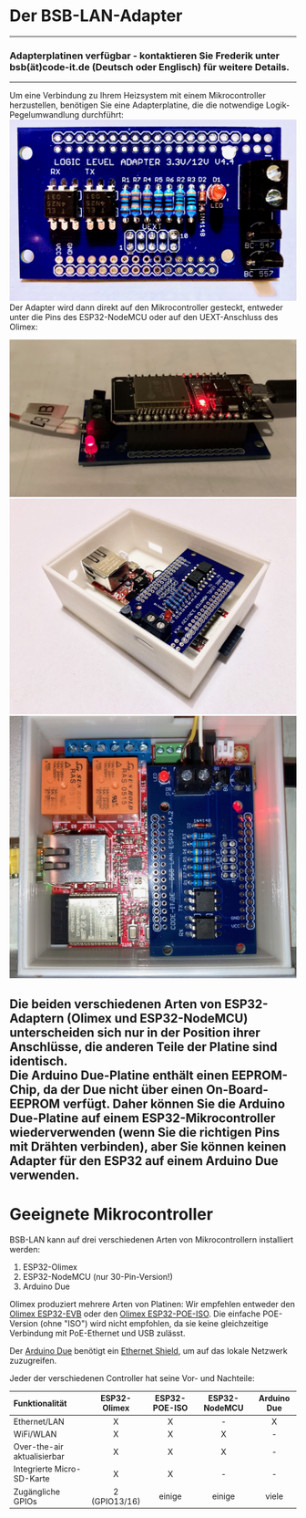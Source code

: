 # Der BSB-LAN-Adapter
---
### Adapterplatinen verfügbar - kontaktieren Sie Frederik unter bsb(ät)code-it.de (Deutsch oder Englisch) für weitere Details.
---
Um eine Verbindung zu Ihrem Heizsystem mit einem Mikrocontroller herzustellen, benötigen Sie eine Adapterplatine, die die notwendige Logik-Pegelumwandlung durchführt:
<img src="../images/Logic Level Adapter.jpg">
Der Adapter wird dann direkt auf den Mikrocontroller gesteckt, entweder unter die Pins des ESP32-NodeMCU oder auf den UEXT-Anschluss des Olimex:

<img src="../images/Logic Level Adapter on NodeMCU.jpg">  
<img src="../images/Logic Level Adapter in Case.jpg">  
<img src="../images/Logic Level Adapter on Olimex EVB.jpg">  

Die beiden verschiedenen Arten von ESP32-Adaptern (Olimex und ESP32-NodeMCU) unterscheiden sich nur in der Position ihrer Anschlüsse, die anderen Teile der Platine sind identisch.  
Die Arduino Due-Platine enthält einen EEPROM-Chip, da der Due nicht über einen On-Board-EEPROM verfügt. Daher können Sie die Arduino Due-Platine auf einem ESP32-Mikrocontroller wiederverwenden (wenn Sie die richtigen Pins mit Drähten verbinden), aber Sie können keinen Adapter für den ESP32 auf einem Arduino Due verwenden.
---
# Geeignete Mikrocontroller

BSB-LAN kann auf drei verschiedenen Arten von Mikrocontrollern installiert werden:

1. ESP32-Olimex
2. ESP32-NodeMCU (nur 30-Pin-Version!)
3. Arduino Due

Olimex produziert mehrere Arten von Platinen:
Wir empfehlen entweder den [Olimex ESP32-EVB](https://www.olimex.com/Products/IoT/ESP32/ESP32-EVB/open-source-hardware) oder den [Olimex ESP32-POE-ISO](https://www.olimex.com/Products/IoT/ESP32/ESP32-POE-ISO/open-source-hardware). Die einfache POE-Version (ohne "ISO") wird nicht empfohlen, da sie keine gleichzeitige Verbindung mit PoE-Ethernet und USB zulässt.

Der [Arduino Due](https://store.arduino.cc/products/arduino-due) benötigt ein [Ethernet Shield](https://store.arduino.cc/products/arduino-ethernet-shield-2), um auf das lokale Netzwerk zuzugreifen.

Jeder der verschiedenen Controller hat seine Vor- und Nachteile:

|Funktionalität|ESP32-Olimex|ESP32-POE-ISO|ESP32-NodeMCU|Arduino Due|
|:------------|:----------:|:-----------:|:-----------:|:---------:|
|Ethernet/LAN |X           |X            |-            |X          |
|WiFi/WLAN    |X           |X            |X            |-          |
|Over-the-air aktualisierbar|X |X            |X            |-          |
|Integrierte Micro-SD-Karte |X |X            |-            |-          |
|Zugängliche GPIOs|2 (GPIO13/16)|einige|einige|viele         |